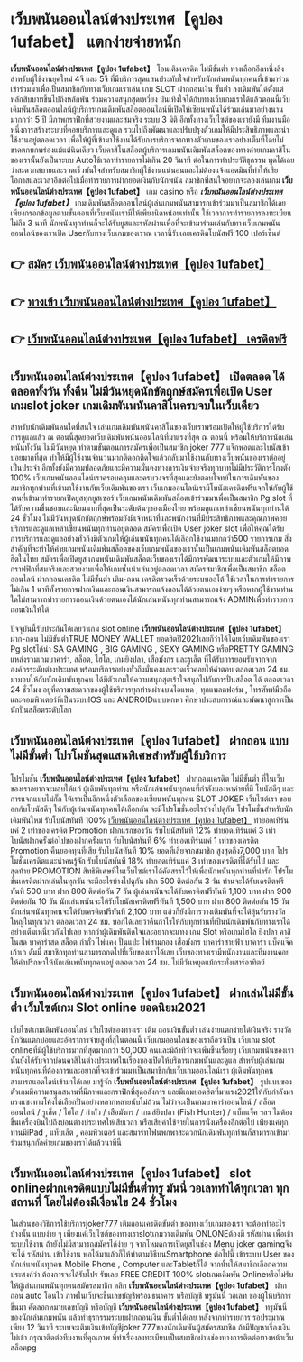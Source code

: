 # เว็บพนันออนไลน์ต่างประเทศ【คูปอง 1ufabet】  แตกง่ายจ่ายหนัก

**เว็บพนันออนไลน์ต่างประเทศ【คูปอง 1ufabet】** โอนเติมเครดิต ไม่มีขั้นต่ำ  ทางเลือกอีกหนึ่งสิ่งสำหรับผู้ใช้งานยุคใหม่ 4จี และ 5จี ที่มีบริการสุดแสนประทับใจสำหรับนักเล่นพนันทุกคนที่เข้ามาร่วมเข้าร่วมมาเพื่อเป็นสมาชิกกับทางเว็บเกมเราเล่น เกม SLOT  ฝากถอนเงิน ขั้นต่ำ ลงเดิมพันได้ตั้งแต่ หลักสิบบาทขึ้นไปถึงหลักพัน ร่วมความสนุกสุดเหวี่ยง บันเทิงใจได้กับทางเว็บเกมเราได้แล้วตอนนี้เว็บเดิมพันสล็อตออนไลน์ผู้บริการเกมเดิมพันสล็อตออนไลน์ที่เปิดให้เซียนพนันได้ร่วมเล่นมาอย่างนานมากกว่า 5 ปี มีภาพกราฟิกที่สวยงามและสมจริง ระบบ 3 มิติ
อีกทั้งทางเว็บไซต์ของเรายังมี ทีมงานมือหนึ่งการสร้างระบบที่คอยบริการและดูแล  รวมไปถึงพัฒนาและปรับปรุงตัวเกมให้มีประสิทธิภาพและน่าใช้งานอยู่ตลอดเวลา เพื่อให้ผู้ที่เข้ามาใช้งานได้รับการบริการจากทางตัวเกมของเราอย่างเต็มที่โดยไม่ขาดตกบกพร่องแม้แต่นิดเดียว เว็บคาสิโนสล็อตผู้บริการเกมพนันเดิมพันสล็อตของทางค่ายเกมคาสิโนของเรานั้นยังเป็นระบบ Autoใช้เวลาทำรายการไม่เกิน 20 วินาที ต่อในการทำประวัติธุกรรม พูดได้เลยว่าสะดวกสบายและรวดเร็วทันใจสำหรับสมาชิกผู้ใช้งานแน่นอนและไม่ต้องแจ้งแอดมินที่ทำให้เสียโอกาสและเวลาอีกต่อไปเมื่อทำรายการฝากยอดเงินกับนักพนัน
สมาชิกที่สนใจอยากจะลองเล่นเกม **เว็บพนันออนไลน์ต่างประเทศ【คูปอง 1ufabet】** เกม casino  หรือ ***เว็บพนันออนไลน์ต่างประเทศ【คูปอง 1ufabet】*** เกมเดิมพันสล็อตออนไลน์ผู้เล่นเกมพนันสามารถเข้าร่วมมาเป็นสมาชิกได้เลยเพียงกรอกข้อมูลตามขั้นตอนที่เว็บพนันเรามีให้เพียงนิดหน่อยเท่านั้น ใช้เวลาการทำรายการลงทะเบียนไม่ถึง 3 นาที นักพนันทุกท่านก็จะได้รับยูสและรหัสผ่านเพื่อที่จะเข้ามาร่วมเล่นกับทางเว็บเกมพนันออนไลน์ของเราเปิด Userกับทางเว็บเกมของเราณ เวลานี้รับเลยเครดิตโบนัสฟรี 100 เปอร์เซ็นต์ 

## 👉 [สมัคร เว็บพนันออนไลน์ต่างประเทศ【คูปอง 1ufabet】](https://archa888.com/)
## 👉 [ทางเข้า เว็บพนันออนไลน์ต่างประเทศ【คูปอง 1ufabet】](https://archa888.com/)
## 👉 [เว็บพนันออนไลน์ต่างประเทศ【คูปอง 1ufabet】 เครดิตฟรี](https://archa888.com/)

## เว็บพนันออนไลน์ต่างประเทศ【คูปอง 1ufabet】 เปิดตลอด ได้ตลอดทั้งวัน ทั้งคืน ไม่มีวันหยุดนักขัตฤกษ์สมัครเพื่อเปิด User เกมslot joker เกมเดิมพันพนันคาสิโนครบจบในเว็บเดียว

สำหรับนักเดิมพันคนใดที่สนใจ เล่นเกมเดิมพันพนันคาสิโนของเว็บเราพร้อมเปิดให้ผู้ใช้บริการได้รับการดูแลแล้ว ณ ตอนนี้สุดยอดเว็บเดิมพันพนันออนไลน์ที่มาแรงที่สุด ณ ตอนนี้ พร้อมให้บริการนักเล่นพนันทั้งวัน ไม่มีวันหยุด ทำตามขั้นตอนการสมัครเพื่อเป็นสมาชิก joker 777 แจ็กพอตและโบนัสเข้าบ่อยมากที่สุด ทำให้มีผู้ใช้งานจำนวนมากติดอกติดใจแล้วกลับมาใช้งานกับทางเว็บพนันของเราต่ออยู่เป็นประจำ อีกทั้งยังมีความปลอดภัยและมีความมั่นคงทางการเงินจ่ายจริงทุกบาทไม่มีประวัติการโกงตัง 100% เว็บเกมพนันออนไลน์เราครอบคลุมและครบวงจรที่สุดและยังตอบโจทย์ในการเดิมพันของสมาชิกทุกท่านที่เข้ามาใช้งานกับเว็บเดิมพันของเรา
เว็บเกมออนไลน์เรามีโบนัสเครดิตฟรีแจกให้กับผู้ใช้งานที่เข้ามาทำรายกเปิดยูสทุกยูสเซอร์ เว็บเกมพนันเดิมพันสล็อตเข้าร่วมมาเพื่อเป็นสมาชิก Pg slot ที่ได้รับความชื่นชอบและนิยมมากที่สุดเป็นระดับต้นๆของเมืองไทย พร้อมดูแลเหล่าเซียนพนันทุกท่านได้ 24 ชั่วโมง ไม่มีวันหยุดนักขัตฤกษ์พร้อมยังมีเจ้าหน้าที่และพนักงานที่มีประสิทธิภาพและคุณภาพคอยบริการและดูแลเหล่าเซียนพนันทุกท่านอยู่ตลอด สมัครเพื่อเปิด User joker slot เพื่อให้คุณได้รับการบริการและดูแลอย่างทั่วถึงมีตัวเกมให้ผู้เล่นพนันทุกคนได้เลือกใช้งานมากกว่า500 รายการเกม
สิ่งสำคัญที่จะทำให้ค่ายเกมพนันเดิมพันสล็อตของเว็บเกมพนันของเรานั้นเป็นเกมพนันเดิมพันสล็อตยอดฮิตในไทย สมัครเพื่อเปิดยูส  เกมพนันเดิมพันสล็อตเว็บของเราได้มีการพัฒนาระบบและตัวเกมให้มีภาพกราฟฟิกที่สมจริงและสวยงามเพื่อให้เกมนั้นน่าเล่นอยู่ตลอดเวลา สมัครสมาชิกเพื่อเป็นสมาชิก สล็อต ออนไลน์ ฝากถอนเครดิต ไม่มีขั้นต่ำ เติม-ถอน เครดิตรวดเร็วด้วยระบบออโต้ ใช้เวลาในการทำรายการไม่เกิน 1 นาทีทั้งรายการฝากเงินและถอนเงินสามารถแจ้งถอนได้ด้วยตนเองง่ายๆ หรือหากผู้ใช้งานท่านใดไม่สามารถทำรายการถอนเงินด้วยตนเองได้นักเล่นพนันทุกท่านสามารถแจ้ง ADMINเพื่อทำรายการถอนเงินให้ได้

ปัจจุบันนี้รับประกันได้เลยว่าเกม slot online **เว็บพนันออนไลน์ต่างประเทศ【คูปอง 1ufabet】** ฝาก-ถอน ไม่มีขั้นต่ำTRUE MONEY WALLET ยอดฮิตปี2021เลยก็ว่าได้โดยเว็บเดิมพันของเรา Pg slotได้นำ SA GAMING , BIG GAMING , SEXY GAMING หรือPRETTY GAMING แหล่งรวมเกมบาคาร่า, สล็อต, ไฮโล, เกมยิงปลา, เสือมังกร และรูเล็ต ที่ได้รับการยอมรับจากจากองค์กรระดับต่างประเทศ พร้อมบริการอย่างทั่วถึงมั่นคงและรวดเร็วคอยให้คำตอบ ตลอดเวลา 24 ชม. มามอบให้กับนักเดิมพันทุกคน ได้มีตัวเกมให้ความสนุกสุดเร้าใจสนุกไปกับการปั่นสล็อต ได้ ตลอดเวลา 24 ชั่วโมง อยู่ที่ความสะดวกของผู้ใช้บริการทุกท่านผ่านบนไอแพด , ทุกแพลตฟอร์ม , โทรศัพท์มือถือ และคอมพิวเตอร์ที่เป็นระบบIOS และ ANDROIDแบบพกพา ศึกษาประสบการณ์และพัฒนาสู่การเป็นนักปั่นสล็อตระดับโลก

## เว็บพนันออนไลน์ต่างประเทศ【คูปอง 1ufabet】 ฝากถอน แบบไม่มีขั้นต่ำ โปรโมชั่นสุดแสนพิเศษสำหรับผู้ใช้บริการ

โปรโมชั่น **เว็บพนันออนไลน์ต่างประเทศ【คูปอง 1ufabet】** ฝากถอนเครดิต ไม่มีขั้นต่ำ ที่ในเว็บของเราอยากจะมอบให้แก่  ผู้เดิมพันทุกท่าน หรือนักเล่นพนันทุกคนที่กำลังมองหาค่ายที่มี โบนัสดีๆ และการแจกแบบไม่กั๊ก ให้เราเป็นอีกหนึ่งตัวเลือกของเซียนพนันทุกคน SLOT JOKER เว็บไซต์เรา ขอบอกกับโบนัสดีๆ ให้กับผู้เล่นพนันทุกคนได้เลือกกัน จะมีโปรโมชั่นอะไรบ้างไปดูกัน
โปรโมชั่นสำหรับนักเดิมพันใหม่ รับโบนัสทันที 100% [เว็บพนันออนไลน์ต่างประเทศ【คูปอง 1ufabet】](https://archa888.com/) ทำยอดเทิร์นแค่ 2 เท่าของเครดิต
 Promotion ฝากแรกของวัน รับโบนัสทันที 12% ทำยอดเทิร์นแค่ 3 เท่า
โบนัสฝากครั้งต่อไปของฝากครั้งแรก รับโบนัสทันที 6% ทำยอดเทิร์นแค่ 1 เท่าของเครดิต
 Promotion คืนยอดทุนที่เสีย รับโบนัสทันที 10% ยอดที่เสียจากสมาชิก สูงสุดถึง7,000 บาท
โปรโมชั่นเครดิตแนะนำคนรู้จัก รับโบนัสทันที 18% ทำยอดเทิร์นแค่ 3 เท่าของเครดิตที่ได้รับไป
และสุดท้าย PROMOTION สิทธิพิเศษที่ในเว็บไซต์เราได้คัดสรรไว้ให้เพื่อนักพนันทุกท่านที่น่ารัก โปรโมชั่นเครดิตฝากเล่นในทุกวัน จะมีอะไรบ้างไปดูกัน
ฝาก 500 ติดต่อกัน 3 วัน ท่านจะได้รับเครดิตฟรีทันที 500 บาท
ฝาก 800 ติดต่อกัน 7 วัน ผู้เล่นพนันจะได้รับเครดิตฟรีทันที 1,100 บาท
ฝาก 900 ติดต่อกัน 10 วัน นักเล่นพนันจะได้รับโบนัสเครดิตฟรีทันที 1,500 บาท
ฝาก 800 ติดต่อกัน 15 วัน นักเล่นพนันทุกคนจะได้รับเครดิตฟรีทันที 2,100 บาท
แล้วก็ยังมีการวางเดิมพันที่จะได้ลุ้นรับรางวัลใหญ่ในทุกเวลา ตลอดเวลา 24 ชม. บอกได้เลยว่าคืนกำไรให้กับทุกท่านที่เป็นนักเดิมพันกับทางเราได้อย่างเต็มเหนี่ยวกันไปเลย หากว่าผู้เดิมพันติดใจและอยากจะแทง เกม Slot หรือเกมไฮโล ยิงปลา คาสิโนสด บาคาร่าสด สล็อต กำถั่ว ไพ่แคง ปั่นแปะ ไพ่สามกอง เสือมังกร บาคาร่าสายฟ้า บาคาร่า แบ็คแจ๊ค เก้าเก ดัมมี่ สมาชิกทุกท่านสามารถกดไปที่เว็บของเราได้เลย เว็บของทางเรามีพนักงานและทีมงานคอยให้คำปรึกษาให้นักเล่นพนันทุกคนอยู่ ตลอดเวลา 24 ชม. ไม่มีวันหยุดแม้กระทั่งเสาร์อาทิตย์

## เว็บพนันออนไลน์ต่างประเทศ【คูปอง 1ufabet】 ฝากเล่นไม่มีขั้นต่ำ  เว็บไซต์เกม Slot online ยอดนิยม2021

เว็บไซต์เกมเดิมพันออนไลน์ เว็บไซต์ของทางเรา เติม ถอนเงินขั้นต่ำ เล่นง่ายแตกง่ายได้เงินจริง รางวัลบิ๊กวินแตกบ่อยและอัตราการจ่ายสูงที่สุในตอนนี้ เว็บเกมออนไลน์ของเราถือว่าเป็น เว็บเกม slot onlineที่มีผู้ใช้บริการมากที่สุดมากกว่า 50,000 คนและมีถ้าทีว่าจะเพิ่มขึ้นเรื่อยๆ เว็บเกมพนันของเรานั้นยังได้รับจากบ่อนคาสิโนต่างประเทศในเรื่องของเปิดให้บริการเกมพนันและดูแล สำหรับผู้เล่นเกมพนันทุกคนที่ต้องการและอยากที่จะเข้าร่วมมาเป็นสมาชิกกับเว็บเกมออนไลน์เรา ผู้เดิมพันทุกคนสามารถแอดไลน์เข้ามาได้เลย
	มารู้จัก **เว็บพนันออนไลน์ต่างประเทศ【คูปอง 1ufabet】** รูปแบบของตัวเกมมีความสนุกสนานที่มีภาพและกราฟิกที่สุดอลังการ และมีเกมยอดฮิตที่มาแรง2021ให้กับกำลังมาแรงแซงทางโค้งได้เลือกปั่นอย่างหลากหลายนับไม่ถ้วน  ไม่ว่าจะเป็นเกมบาคาร่าออนไลน์ / สล็อตออนไลน์ / รูเล็ต / ไฮโล / กำถั่ว / เสือมังกร / เกมส์ยิงปลา (Fish Hunter) / แบ็กแจ็ค ฯลฯ ไม่ต้องขึ้นเครื่องบินไปถึงบ่อนต่างประเทศให้เสียเวลา หรือเสียค่าใช้จ่ายในการนั่งเครื่องอีกต่อไป เพียงแค่ทุกท่านมีiPad , แท็บเล็ต , คอมพิวเตอร์ และสมาร์ทโฟนพกพาสะดวกนักเดิมพันทุกท่านก็สามารถเข้ามาร่วมสนุกกัลค่ายเกมของเราได้แล้วนาทีนี้

## เว็บพนันออนไลน์ต่างประเทศ【คูปอง 1ufabet】 slot onlineฝากเครดิตแบบไม่มีขั้นต่ำทรู มันนี่ วอเลททำได้ทุกเวลา ทุกสถานที่ โดยไม่ต้องมีเงื่อนไข 24 ชั่วโมง

ในส่วนของวิธีการใช้บริการjoker777 เติมถอนเครดิตขั้นต่ำ ของทางเว็บเกมของเรา จะต้องทำอะไรบ้างนั้น แบบง่าย ๆ เพียงแค่เว็บไซต์ของทางเราslotเกมวางเดิมพัน ONLONEต้องมี รหัสผ่าน เพื่อเข้าระบบใช้งาน ถ้ายังไม่มีสามารถสมัครได้ง่าย ๆ จากโหมดการเปิดยูสในช่อง Menu joker gamingจึงจะได้ รหัสผ่าน เข้าใช้งาน พอได้มาแล้วก็ให้ทำตามวิธีบนSmartphone ต่อไปนี้
เข้าระบบ User  ของนักเล่นพนันทุกคน Mobile Phone , Computer และTabletก็ได้
จากนั้นให้สมาชิกเลือกความประสงค์ว่า ต้องการจะได้รับโปร รับเลย FREE CREDIT 100% slotเกมเดิมพัน Onlineหรือไม่รับ
ให้ผู้เล่นเกมพนันทุกคนสมัครสมาชิก คลิก **เว็บพนันออนไลน์ต่างประเทศ【คูปอง 1ufabet】** ฝาก ถอน auto โอนไว ภาพในเว็บจะขึ้นเลขบัญชีพร้อมธนาคาร หรือบัญชี ทรูมันนี่ วอเลท ของผู้ให้บริการขึ้นมา
คัดลอกหมายเลขบัญชี หรือบัญชี **เว็บพนันออนไลน์ต่างประเทศ【คูปอง 1ufabet】** ทรูมันนี่ ของนักเล่นเกมพนัน แล้วทำธุรกรรมระบบฝากถอนเงิน ขั้นต่ำได้เลย
หลังจากทำรายการ รอประมาณเพียง 12 วินาที ระบบจะเติมเงินเข้าบัญชีjoker 777ของนักเดิมพันผู้สมัครสมาชิก
ถ้ามีปัญหาเรื่องเงินไม่เข้า กรุณาติดต่อทีมงานที่คุณภาพ ที่ทำเรื่องลงทะเบียนเป็นสมาชิกผ่านช่องทางการติดต่อทางหน้าเว็บสล็อตpg


